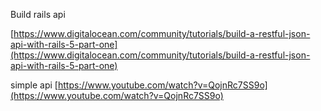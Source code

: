 Build rails api 

[https://www.digitalocean.com/community/tutorials/build-a-restful-json-api-with-rails-5-part-one](https://www.digitalocean.com/community/tutorials/build-a-restful-json-api-with-rails-5-part-one)


simple api 
[https://www.youtube.com/watch?v=QojnRc7SS9o](https://www.youtube.com/watch?v=QojnRc7SS9o)